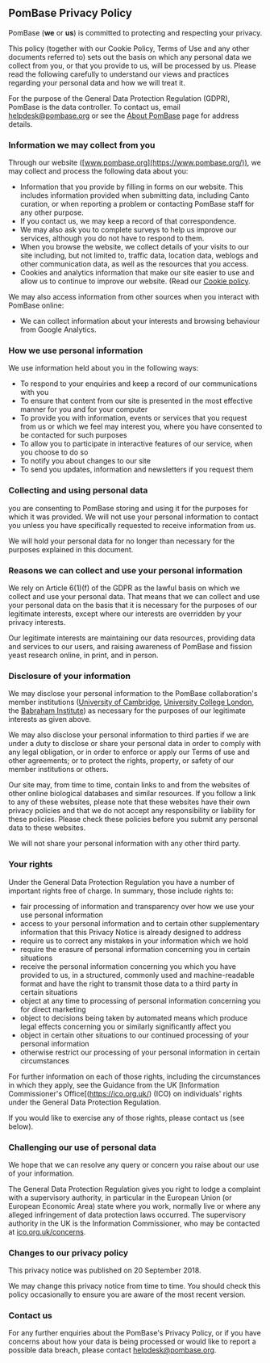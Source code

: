 ## PomBase Privacy Policy

PomBase (**we** or **us**) is committed to protecting and respecting
your privacy.
 
This policy (together with our Cookie Policy, Terms of Use and any
other documents referred to) sets out the basis on which any personal
data we collect from you, or that you provide to us, will be processed
by us. Please read the following carefully to understand our views and
practices regarding your personal data and how we will treat it.

For the purpose of the General Data Protection Regulation (GDPR),
PomBase is the data controller. To contact us, email
[helpdesk@pombase.org](mailto:helpdesk@pombase.org) or see the [About
PomBase](/about) page for address details.

### Information we may collect from you
Through our website ([www.pombase.org](https://www.pombase.org/)), we
may collect and process the following data about you:

- Information that you provide by filling in forms on our
  website. This includes information provided when submitting data,
  including Canto curation, or when reporting a problem or contacting
  PomBase staff for any other purpose.
- If you contact us, we may keep a record of that correspondence.
- We may also ask you to complete surveys to help us improve our
  services, although you do not have to respond to them.
- When you browse the website, we collect details of your visits to
  our site including, but not limited to, traffic data, location data,
  weblogs and other communication data, as well as the resources that
  you access.
- Cookies and analytics information that make our site easier to use
  and allow us to continue to improve our website. (Read our [Cookie
  policy](about/cookie-policy).

We may also access information from other sources when you interact
with PomBase online:

- We can collect information about your interests and browsing
  behaviour from Google Analytics.

### How we use personal information
We use information held about you in the following ways:

- To respond to your enquiries and keep a record of our communications
  with you
- To ensure that content from our site is presented in the most
  effective manner for you and for your computer
- To provide you with information, events or services that you request
  from us or which we feel may interest you, where you have consented
  to be contacted for such purposes
- To allow you to participate in interactive features of our service,
  when you choose to do so
- To notify you about changes to our site
- To send you updates, information and newsletters if you request them

### Collecting and using personal data
you are consenting to PomBase storing and using it for the purposes
for which it was provided. We will not use your personal information
to contact you unless you have specifically requested to receive
information from us.

We will hold your personal data for no longer than necessary for the
purposes explained in this document.

### Reasons we can collect and use your personal information

We rely on Article 6(1)(f) of the GDPR as the lawful basis on which we
collect and use your personal data. That means that we can collect and
use your personal data on the basis that it is necessary for the
purposes of our legitimate interests, except where our interests are
overridden by your privacy interests.

Our legitimate interests are maintaining our data resources, providing
data and services to our users, and raising awareness of PomBase and
fission yeast research online, in print, and in person.

### Disclosure of your information
We may disclose your personal information to the PomBase
collaboration's member institutions ([University of
Cambridge](http://www.cam.ac.uk/), [University College
London](http://www.ucl.ac.uk/), the [Babraham
Institute](https://babraham.ac.uk/)) as necessary for the purposes of
our legitimate interests as given above.

We may also disclose your personal information to third parties if we
are under a duty to disclose or share your personal data in order to
comply with any legal obligation, or in order to enforce or apply our
Terms of use and other agreements; or to protect the rights, property,
or safety of our member institutions or others.

Our site may, from time to time, contain links to and from the
websites of other online biological databases and similar
resources. If you follow a link to any of these websites, please note
that these websites have their own privacy policies and that we do not
accept any responsibility or liability for these policies. Please
check these policies before you submit any personal data to these
websites.

We will not share your personal information with any other third
party.

### Your rights

Under the General Data Protection Regulation you have a number of
important rights free of charge. In summary, those include rights to:

- fair processing of information and transparency over how we use your
  use personal information
- access to your personal information and to certain other
  supplementary information that this Privacy Notice is already
  designed to address
- require us to correct any mistakes in your information which we hold
- require the erasure of personal information concerning you in
  certain situations
- receive the personal information concerning you which you have
  provided to us, in a structured, commonly used and machine-readable
  format and have the right to transmit those data to a third party in
  certain situations
- object at any time to processing of personal information concerning
  you for direct marketing
- object to decisions being taken by automated means which produce
  legal effects concerning you or similarly significantly affect you
- object in certain other situations to our continued processing of
  your personal information
- otherwise restrict our processing of your personal information in
  certain circumstances

For further information on each of those rights, including the
circumstances in which they apply, see the Guidance from the UK
[Information Commissioner's Office[(https://ico.org.uk/) (ICO) on
individuals' rights under the General Data Protection Regulation.

If you would like to exercise any of those rights, please contact us
(see below).

### Challenging our use of personal data

We hope that we can resolve any query or concern you raise about our
use of your information.

The General Data Protection Regulation gives you right to lodge a
complaint with a supervisory authority, in particular in the European
Union (or European Economic Area) state where you work, normally live
or where any alleged infringement of data protection laws
occurred. The supervisory authority in the UK is the Information
Commissioner, who may be contacted at
[ico.org.uk/concerns](https://ico.org.uk/make-a-complaint/).

### Changes to our privacy policy

This privacy notice was published on 20 September 2018.

We may change this privacy notice from time to time. You should check
this policy occasionally to ensure you are aware of the most recent
version.

### Contact us

For any further enquiries about the PomBase's Privacy Policy, or if
you have concerns about how your data is being processed or would like
to report a possible data breach, please contact
[helpdesk@pombase.org](mailto:helpdesk@pombase.org).